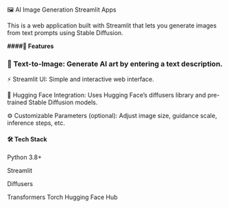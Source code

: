 🖼️ AI Image Generation Streamlit Apps

This is a web application built with Streamlit
 that lets you generate images from text prompts using Stable Diffusion.

**####🚀 Features**
### 🎨 Text-to-Image: Generate AI art by entering a text description.

⚡ Streamlit UI: Simple and interactive web interface.

🔗 Hugging Face Integration: Uses Hugging Face’s diffusers library and pre-trained Stable Diffusion models.

⚙️ Customizable Parameters (optional): Adjust image size, guidance scale, inference steps, etc.

#### 🛠️ Tech Stack

Python 3.8+

Streamlit

Diffusers

Transformers
Torch
Hugging Face Hub






